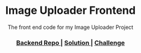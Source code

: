 <!-- Please update value in the {}  -->
<h1 align="center">Image Uploader Frontend</h1>

<div align="center">
  The front end code for my Image Uploader Project
</div>

<div align="center">
  <h3>
    <a href="https://github.com/RyryTheGuy/image-uploader">
      Backend Repo
    </a>
    <span> | </span>
    <a href="https://devchallenge-image-uploader.herokuapp.com">
      Solution
    </a>
    <span> | </span>
    <a href="https://devchallenges.io/challenges/O2iGT9yBd6xZBrOcVirx">
      Challenge
    </a>
  </h3>
</div>